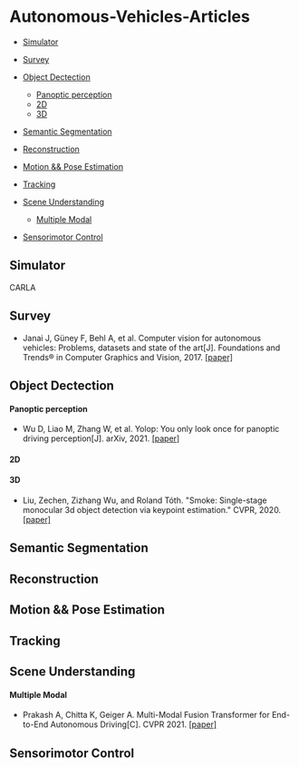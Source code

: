 # Autonomous-Vehicles-Articles
- [Simulator](#Simulator)
- [Survey](#Survey)
- [Object Dectection](#Object-Dectection)
  - [Panoptic perception](#Panoptic-perception)
  - [2D](#2D)
  - [3D](#3D)

- [Semantic Segmentation](#Semantic-Segmentation)
- [Reconstruction](#Reconstruction)
- [Motion && Pose Estimation](#Motion-Pose-Estimation)
- [Tracking](#Tracking)
- [Scene Understanding](#Scene-Understanding)
  - [Multiple Modal](#Multiple-Modal)

- [Sensorimotor Control](#Sensorimotor-Control)


## Simulator

CARLA

## Survey

- Janai J, Güney F, Behl A, et al. Computer vision for autonomous vehicles: Problems, datasets and state of the art[J]. Foundations and Trends® in Computer Graphics and Vision, 2017. [[paper]](https://arxiv.org/pdf/1704.05519.pdf)


## Object Dectection

#### Panoptic perception

- Wu D, Liao M, Zhang W, et al. Yolop: You only look once for panoptic driving perception[J]. arXiv, 2021. [[paper]](https://arxiv.org/pdf/2108.11250.pdf)

#### 2D

#### 3D

- Liu, Zechen, Zizhang Wu, and Roland Tóth. "Smoke: Single-stage monocular 3d object detection via keypoint estimation." CVPR, 2020. [[paper]](https://arxiv.org/abs/2002.10111)

## Semantic Segmentation

## Reconstruction

## Motion && Pose Estimation

## Tracking

## Scene Understanding

#### Multiple Modal

- Prakash A, Chitta K, Geiger A. Multi-Modal Fusion Transformer for End-to-End Autonomous Driving[C]. CVPR 2021. [[paper]](https://arxiv.org/abs/2104.09224.pdf)

## Sensorimotor Control
